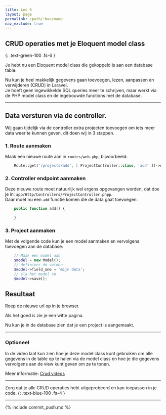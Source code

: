 ```yaml
---
title: Les 5 
layout: page 
permalink: :path/:basename 
nav_exclude: true
---
```


## CRUD operaties met je Eloquent model class
{: .text-green-100 .fs-6 }

Je hebt nu een Eloquent model class die gekoppeld is aan een database table.

Nu kun je heel makkelijk gegevens gaan toevoegen, lezen, aanpassen en verwijderen (CRUD) in Laravel.  
Je hoeft geen ingewikkelde SQL queries meer te schrijven, maar werkt via de PHP model class en de ingebouwde functions met de database.

--- 
## Data versturen via de controller.  
Wij gaan tijdelijk via de controller extra projecten toevoegen om iets meer data weer te kunnen geven, dit doen wij in 3 stappen.

### 1. Route aanmaken
Maak een nieuwe route aan in `routes/web.php`, bijvoorbeeld:
```php
    Route::get('/projects/add', [ ProjectController::class, 'add' ])->name('project.add');
```

### 2. Controller endpoint aanmaken
Deze nieuwe route moet natuurlijk wel ergens opgevangen worden, dat doe je in: `app/Http/Controllers/ProjectController.phpp`.  
Daar moet nu een `add` functie komen die de data gaat toevoegen.
```php
    public function add() {
        
    }
```

### 3. Project aanmaken
Met de volgende code kun je een model aanmaken en vervolgens toevoegen aan de database:
```php
    // Maak een model aan
    $model = new Model();
    // definieer de velden
    $model->field_one = 'mijn data';
    // sla het model op
    $model->save();
```

## Resultaat
Roep de nieuwe url op in je browser.

Als het goed is zie je een witte pagina.

Nu kun je in de database zien dat je een project is aangemaakt.



---

### Optioneel

In de video laat kun zien hoe je deze model class kunt gebruiken om alle gegevens in de table op te halen via de model class en hoe je die gegevens vervolgens aan de view kunt geven om ze te tonen.

Meer informatie: [Crud videos](crud)



---

Zorg dat je alle CRUD operaties hebt uitgeprobeerd en kan toepassen in je code.
{: .text-blue-100 .fs-4 }

---

{% include commit_push.md %}


